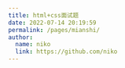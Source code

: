 ```yaml
---
title: html+css面试题
date: 2022-07-14 20:19:59
permalink: /pages/mianshi/
author: 
  name: niko
  link: https://github.com/niko
---
```

